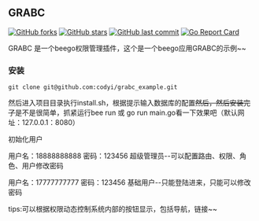 ## GRABC 
[![GitHub forks](https://img.shields.io/github/forks/codyi/grabc_example.svg?style=social&label=Forks)](https://github.com/codyi/grabc_example/network)
[![GitHub stars](https://img.shields.io/github/stars/codyi/grabc_example.svg?style=social&label=Starss)](https://github.com/codyi/grabc_example/stargazers)
[![GitHub last commit](https://img.shields.io/github/last-commit/codyi/grabc_example.svg)](https://github.com/codyi/grabc_example)
[![Go Report Card](https://goreportcard.com/badge/github.com/codyi/grabc_example)](https://goreportcard.com/report/github.com/codyi/grabc_example)  

GRABC 是一个beego权限管理插件，这个是一个beego应用GRABC的示例~~

### 安装
    git clone git@github.com:codyi/grabc_example.git
    
然后进入项目目录执行install.sh，根据提示输入数据库的配置~~然后，然后安装完了~~是不是很简单，抓紧运行bee run 或 go run main.go看一下效果吧（默认网址：127.0.0.1：8080）

初始化用户  

用户名：18888888888 密码：123456  超级管理员--可以配置路由、权限、角色、用户修改密码  

用户名：17777777777 密码：123456  基础用户--只能登陆进来，只能可以修改密码  


tips:可以根据权限动态控制系统内部的按钮显示，包括导航，链接~~